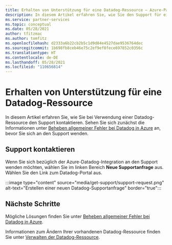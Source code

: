 ```yaml
---
title: Erhalten von Unterstützung für eine Datadog-Ressource – Azure-Partnerlösungen
description: In diesem Artikel erfahren Sie, wie Sie den Support für eine Datadog-Ressource kontaktieren.
ms.service: partner-services
ms.topic: conceptual
ms.date: 05/28/2021
author: tfitzmac
ms.author: tomfitz
ms.openlocfilehash: d2333a6b22cb2b5c1d9d84e4527dae9536764dec
ms.sourcegitcommit: 1b698fb8ceb46e75c2ef9ef8fece697852c0356c
ms.translationtype: HT
ms.contentlocale: de-DE
ms.lasthandoff: 05/28/2021
ms.locfileid: "110656814"
---
```

# <a name="get-support-for-datadog-resource"></a>Erhalten von Unterstützung für eine Datadog-Ressource

In diesem Artikel erfahren Sie, wie Sie bei Verwendung einer Datadog-Ressource den Support kontaktieren. Sehen Sie sich zunächst die Informationen unter [Beheben allgemeiner Fehler bei Datadog in Azure](troubleshoot.md) an, bevor Sie sich an den Support wenden.

## <a name="contact-support"></a>Support kontaktieren

Wenn Sie sich bezüglich der Azure-Datadog-Integration an den Support wenden möchten, wählen Sie im linken Bereich **Neue Supportanfrage** aus. Wählen Sie den Link zum Datadog-Portal aus.

:::image type="content" source="media/get-support/support-request.png" alt-text="Erstellen einer neuen Datadog-Supportanfrage" border="true":::

## <a name="next-steps"></a>Nächste Schritte

Mögliche Lösungen finden Sie unter [Beheben allgemeiner Fehler bei Datadog in Azure](troubleshoot.md).

Informationen zum Ändern Ihrer vorhandenen Datadog-Ressource finden Sie unter [Verwalten der Datadog-Ressource](manage.md).